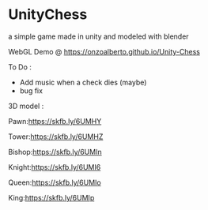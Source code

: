 # UnityChess
a simple game made in unity and modeled with blender

WebGL Demo @ https://onzoalberto.github.io/Unity-Chess

To Do :
- Add music when a check dies (maybe)
- bug fix


3D model :

Pawn:https://skfb.ly/6UMHY

Tower:https://skfb.ly/6UMHZ

Bishop:https://skfb.ly/6UMIn

Knight:https://skfb.ly/6UMI6

Queen:https://skfb.ly/6UMIo

King:https://skfb.ly/6UMIp
